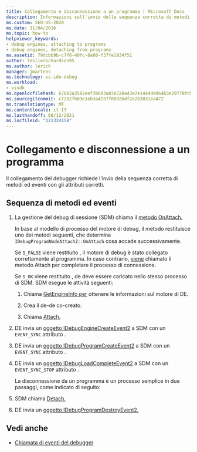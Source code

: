 ```yaml
---
title: Collegamento e disconnessione a un programma | Microsoft Docs
description: Informazioni sull'invio della sequenza corretta di metodi ed eventi con gli attributi corretti per collegare un debugger.
ms.custom: SEO-VS-2020
ms.date: 11/04/2016
ms.topic: how-to
helpviewer_keywords:
- debug engines, attaching to programs
- debug engines, detaching from programs
ms.assetid: 79dcbb9b-c7f8-40fc-8a00-f37fe1934f51
author: leslierichardson95
ms.author: lerich
manager: jmartens
ms.technology: vs-ide-debug
ms.workload:
- vssdk
ms.openlocfilehash: 678b2a3582eef3b803a838728a43a7e1444de064b3e29778fd5f077ab7c386f7
ms.sourcegitcommit: c72b2f603e1eb3a4157f00926df2e263831ea472
ms.translationtype: MT
ms.contentlocale: it-IT
ms.lasthandoff: 08/12/2021
ms.locfileid: "121324158"
---
```

# <a name="attaching-and-detaching-to-a-program"></a>Collegamento e disconnessione a un programma
Il collegamento del debugger richiede l'invio della sequenza corretta di metodi ed eventi con gli attributi corretti.

## <a name="sequence-of-methods-and-events"></a>Sequenza di metodi ed eventi

1. La gestione del debug di sessione (SDM) chiama il [metodo OnAttach.](../../extensibility/debugger/reference/idebugprogramnodeattach2-onattach.md)

    In base al modello di processo del motore di debug, il metodo restituisce uno dei metodi seguenti, che determina `IDebugProgramNodeAttach2::OnAttach` cosa accade successivamente.

    Se `S_FALSE` viene restituito , il motore di debug è stato collegato correttamente al programma. In caso contrario, [viene](../../extensibility/debugger/reference/idebugengine2-attach.md) chiamato il metodo Attach per completare il processo di connessione.

    Se `S_OK` viene restituito , de deve essere caricato nello stesso processo di SDM. SDM esegue le attività seguenti:

   1. Chiama [GetEngineInfo per](../../extensibility/debugger/reference/idebugprogramnode2-getengineinfo.md) ottenere le informazioni sul motore di DE.

   2. Crea il de-de co-creato.

   3. Chiama [Attach.](../../extensibility/debugger/reference/idebugengine2-attach.md)

2. DE invia un [oggetto IDebugEngineCreateEvent2](../../extensibility/debugger/reference/idebugenginecreateevent2.md) a SDM con un `EVENT_SYNC` attributo .

3. DE invia un [oggetto IDebugProgramCreateEvent2](../../extensibility/debugger/reference/idebugprogramcreateevent2.md) a SDM con un `EVENT_SYNC` attributo .

4. DE invia un [oggetto IDebugLoadCompleteEvent2](../../extensibility/debugger/reference/idebugloadcompleteevent2.md) a SDM con un `EVENT_SYNC_STOP` attributo .

   La disconnessione da un programma è un processo semplice in due passaggi, come indicato di seguito:

5. SDM chiama [Detach.](../../extensibility/debugger/reference/idebugprogram2-detach.md)

6. DE invia un [oggetto IDebugProgramDestroyEvent2.](../../extensibility/debugger/reference/idebugprogramdestroyevent2.md)

## <a name="see-also"></a>Vedi anche
- [Chiamata di eventi del debugger](../../extensibility/debugger/calling-debugger-events.md)
